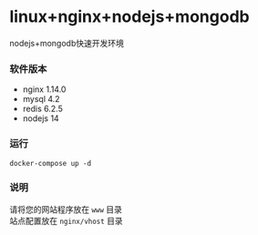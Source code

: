# linux+nginx+nodejs+mongodb

nodejs+mongodb快速开发环境

### 软件版本

- nginx 1.14.0
- mysql 4.2
- redis 6.2.5
- nodejs 14


### 运行

```shell
docker-compose up -d
```

### 说明

请将您的网站程序放在 `www` 目录     
站点配置放在 `nginx/vhost` 目录